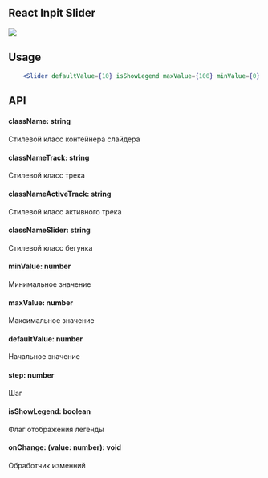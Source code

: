 ## React Inpit Slider

![](https://i.postimg.cc/Dwv1kgZw/2023-10-19-17-10-31.png)

## Usage

```jsx
    <Slider defaultValue={10} isShowLegend maxValue={100} minValue={0} onChange={() => {}} />
```

## API

#### className: string
Стилевой класс контейнера слайдера

#### classNameTrack: string
Стилевой класс трека

#### classNameActiveTrack: string
Стилевой класс активного трека

#### classNameSlider: string
Стилевой класс бегунка

#### minValue: number
Минимальное значение

#### maxValue: number
Максимальное значение

#### defaultValue: number
Начальное значение

#### step: number
Шаг

#### isShowLegend: boolean
Флаг отображения легенды

#### onChange: (value: number): void
Обработчик изменний
